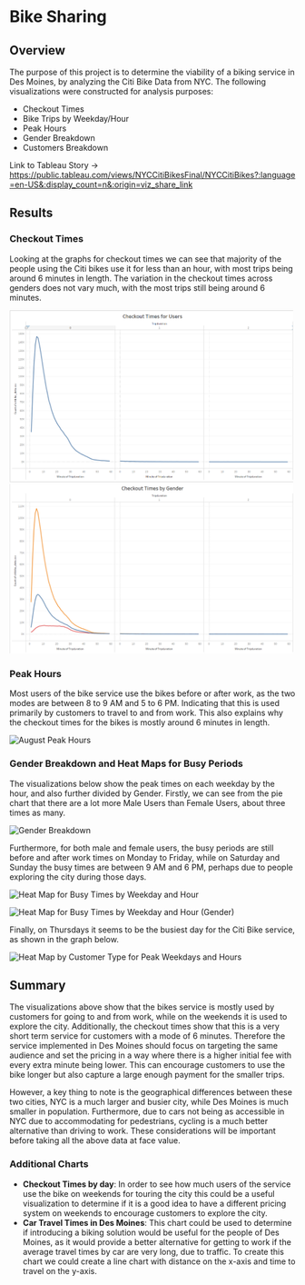 # Bike Sharing
## Overview
The purpose of this project is to determine the viability of a biking service in Des Moines, by analyzing the Citi Bike Data from NYC. The following visualizations were constructed for analysis purposes:
- Checkout Times
- Bike Trips by Weekday/Hour
- Peak Hours
- Gender Breakdown
- Customers Breakdown

Link to Tableau Story -> https://public.tableau.com/views/NYCCitiBikesFinal/NYCCitiBikes?:language=en-US&:display_count=n&:origin=viz_share_link

## Results
### Checkout Times
Looking at the graphs for checkout times we can see that majority of the people using the Citi bikes use it for less than an hour, with most trips being around 6 minutes in length. The variation in the checkout times across genders does not vary much, with the most trips still being around 6 minutes.

<img src="https://github.com/msshahid21/bikesharing/blob/main/Images/Checkout%20Times.png" width=500></img> <img src="https://github.com/msshahid21/bikesharing/blob/main/Images/Checkout%20Times%20by%20Gender.png" width=500></img>


### Peak Hours
Most users of the bike service use the bikes before or after work, as the two modes are between 8 to 9 AM and 5 to 6 PM. Indicating that this is used primarily by customers to travel to and from work. This also explains why the checkout times for the bikes is mostly around 6 minutes in length.

![August Peak Hours](https://user-images.githubusercontent.com/67916327/183819564-af046034-317b-452e-b115-2eaf41dc73f7.png)

### Gender Breakdown and Heat Maps for Busy Periods
The visualizations below show the peak times on each weekday by the hour, and also further divided by Gender. Firstly, we can see from the pie chart that there are a lot more Male Users than Female Users, about three times as many.

![Gender Breakdown](https://user-images.githubusercontent.com/67916327/183820111-0a7eed2b-cbfb-4756-be57-debf44077b4c.png)

Furthermore, for both male and female users, the busy periods are still before and after work times on Monday to Friday, while on Saturday and Sunday the busy times are between 9 AM and 6 PM, perhaps due to people exploring the city during those days.

![Heat Map for Busy Times by Weekday and Hour](https://user-images.githubusercontent.com/67916327/183820428-1913243d-6f8f-4df5-b9ee-783e80c50d88.png)

![Heat Map for Busy Times by Weekday and Hour (Gender)](https://user-images.githubusercontent.com/67916327/183820434-b44e46c8-0b93-4e5c-a7cb-7b81e2f36d33.png)

Finally, on Thursdays it seems to be the busiest day for the Citi Bike service, as shown in the graph below.

![Heat Map by Customer Type for Peak Weekdays and Hours](https://user-images.githubusercontent.com/67916327/183820265-d95fbd2a-fadf-4a23-9601-3619e2cf7d46.png)


## Summary
The visualizations above show that the bikes service is mostly used by customers for going to and from work, while on the weekends it is used to explore the city. Additionally, the checkout times show that this is a very short term service for customers with a mode of 6 minutes. Therefore the service implemented in Des Moines should focus on targeting the same audience and set the pricing in a way where there is a higher initial fee with every extra minute being lower. This can encourage customers to use the bike longer but also capture a large enough payment for the smaller trips.

However, a key thing to note is the geographical differences between these two cities, NYC is a much larger and busier city, while Des Moines is much smaller in population. Furthermore, due to cars not being as accessible in NYC due to accommodating for pedestrians, cycling is a much better alternative than driving to work. These considerations will be important before taking all the above data at face value.

### Additional Charts
- **Checkout Times by day**: In order to see how much users of the service use the bike on weekends for touring the city this could be a useful visualization to determine if it is a good idea to have a different pricing system on weekends to encourage customers to explore the city.
- **Car Travel Times in Des Moines**: This chart could be used to determine if introducing a biking solution would be useful for the people of Des Moines, as it would provide a better alternative for getting to work if the average travel times by car are very long, due to traffic. To create this chart we could create a line chart with distance on the x-axis and time to travel on the y-axis.

